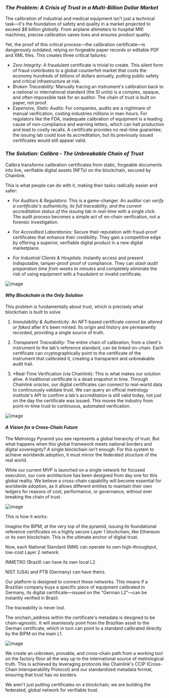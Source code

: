 ### *The Problem: A Crisis of Trust in a Multi-Billion Dollar Market*

The calibration of industrial and medical equipment isn't just a technical task—it's the foundation of safety and quality in a market projected to exceed *$8 billion globally*. From airplane altimeters to hospital MRI machines, precise calibration saves lives and ensures product quality.

Yet, the proof of this critical process—the calibration certificate—is dangerously outdated, relying on forgeable paper records or editable PDF and XML files. This creates three critical failures:

* *Zero Integrity:* A fraudulent certificate is trivial to create. This silent form of fraud contributes to a global counterfeit market that costs the economy hundreds of billions of dollars annually, putting public safety and critical infrastructure at risk.
* *Broken Traceability:* Manually tracing an instrument's calibration back to a national or international standard (the SI units) is a complex, opaque, and often impossible task for an auditor. The chain of trust is built on paper, not proof.
* *Expensive, Static Audits:* For companies, audits are a nightmare of manual verification, costing industries millions in man-hours. For regulators like the FDA, inadequate calibration of equipment is a leading cause of non-compliance and warning letters, which can halt production and lead to costly recalls. A certificate provides no real-time guarantee; the issuing lab could lose its accreditation, but its previously issued certificates would still appear valid.

### *The Solution: Calibra - The Unbreakable Chain of Trust*

Calibra transforms calibration certificates from static, forgeable documents into live, verifiable digital assets (NFTs) on the blockchain, secured by Chainlink.

This is what people can do with it, making their tasks radically easier and safer:

* *For Auditors & Regulators:*
    This is a game-changer. An auditor can *verify a certificate's authenticity, its full traceability, and the *current accreditation status of the issuing lab in real-time** with a single click. The audit process becomes a simple act of on-chain verification, not a forensic investigation.

* *For Accredited Laboratories:*
    Secure their reputation with fraud-proof certificates that enhance their credibility. They gain a competitive edge by offering a superior, verifiable digital product in a new digital marketplace.

* *For Industrial Clients & Hospitals:*
    Instantly access and present indisputable, tamper-proof proof of compliance. They can *slash audit preparation time from weeks to minutes* and completely eliminate the risk of using equipment with a fraudulent or invalid certificate.

![image](https://github.com/user-attachments/assets/b469aabf-ec10-4d08-8e49-f57bc02dd835)

#### *Why Blockchain is the Only Solution*

This problem is fundamentally about trust, which is precisely what blockchain is built to solve.

1.  *Immutability & Authenticity:* An NFT-based certificate *cannot be altered or faked* after it's been minted. Its origin and history are permanently recorded, providing a single source of truth.

2.  *Transparent Traceability:* The entire chain of calibration, from a client's instrument to the lab's reference standard, can be linked on-chain. Each certificate can cryptographically point to the certificate of the instrument that calibrated it, creating a transparent and unbreakable audit trail.

3.  *Real-Time Verification (via Chainlink): This is what makes our solution alive. A traditional certificate is a dead snapshot in time. Through *Chainlink oracles*, our digital certificates can connect to real-world data to continuously validate trust. We can query an official metrology institute's API to confirm a lab's accreditation is still valid today, not just on the day the certificate was issued. This moves the industry from point-in-time trust to continuous, automated verification.

![image](https://github.com/user-attachments/assets/faf7e702-6389-468b-98d6-62a4e5757846)


#### *A Vision for a Cross-Chain Future*
The Metrology Pyramid you see represents a global hierarchy of trust. But what happens when this global framework meets national borders and digital sovereignty? A single blockchain isn't enough. For this system to achieve worldwide adoption, it must mirror the federated structure of the real world.

While our current MVP is launched on a single network for focused execution, our core architecture has been designed from day one for this global reality. We believe a cross-chain capability will become essential for worldwide adoption, as it allows different entities to maintain their own ledgers for reasons of cost, performance, or governance, without ever breaking the chain of trust.

![image](https://github.com/user-attachments/assets/889cfdc3-481b-4dca-85d6-22c7562867be)


This is how it works:

Imagine the BIPM, at the very top of the pyramid, issuing its foundational reference certificates on a highly secure Layer 1 blockchain, like Ethereum or its own blockchain. This is the ultimate anchor of digital trust.

Now, each National Standard (NMI) can operate its own high-throughput, low-cost Layer 2 network.

INMETRO (Brazil) can have its own local L2.

NIST (USA) and PTB (Germany) can have theirs.

Our platform is designed to connect these networks. This means if a Brazilian company buys a specific piece of equipment calibrated in Germany, its digital certificate—issued on the "German L2"—can be instantly verified in Brazil.

The traceability is never lost.

The onchain_address within the certificate's metadata is designed to be chain-agnostic. It will seamlessly point from the Brazilian asset to the German certificate, which in turn can point to a standard calibrated directly by the BIPM on the main L1.

![image](https://github.com/user-attachments/assets/c9f23f53-94b6-4c67-b952-53a4f42ba720)



We create an unbroken, provable, and cross-chain path from a working tool on the factory floor all the way up to the international source of metrological truth. This is achieved by leveraging protocols like Chainlink's CCIP (Cross-Chain Interoperability Protocol) and our standardized metadata format, ensuring that trust has no borders.

We aren't just putting certificates on a blockchain; we are building the federated, global network for verifiable trust.
